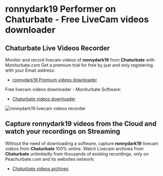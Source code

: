 # ronnydark19 Performer on Chaturbate - Free LiveCam videos downloader

## Chaturbate Live Videos Recorder

Monitor and record livecam videos of **ronnydark19** from **Chaturbate** with Moniturbate.com
Get a premium trial for free by just and only registering with your Email address:
* [ronnydark19 Premium videos downloader](https://moniturbate.com/request-demo-licence-key.html)

Free livecam videos downloader - Moniturbate Software:
* [Chaturbate videos downloader](https://moniturbate.com/moniturbate-download-software.html)

![ronnydark19 livecam videos recorder](https://peachurnet.com/templates/moniturbate-software.png)


## Capture ronnydark19 videos from the Cloud and watch your recordings on Streaming

Without the need of downloading a software, capture **ronnydark19** livecam videos from **Chaturbate** 100% online.
Watch Livecam archives from **Chaturbate** unlimitedly from thousands of existing recordings, only on Peachurbate.com and its websites network:
* [Chaturbate videos archives](https://peachurnet.com/)